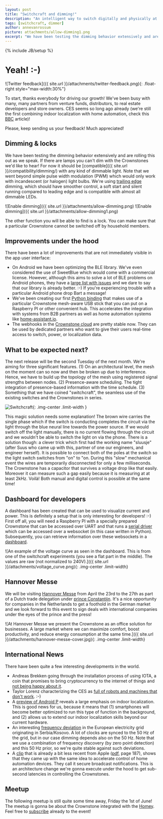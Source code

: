 ```yaml
---
layout: post
title: "Switchcraft and dimming!"
description: "An intelligent way to switch digitally and physically at the same time."
tags: [switchcraft, dimmer]
author: annevanrossum
picture: attachments/allow-dimming1.png
excerpt: "We have been testing the dimming behavior extensively and are rolling this out as we speak. Yes, LED dimming as well!"
---
```

{% include JB/setup %}

# Yeah! :-)

![Twitter feedback]({{ site.url }}/attachments/twitter-feedback.png){: .float-right style="max-width:30%"}

To start, thanks everybody for driving our growth! We've been busy with many, many partners from venture funds, distributors, to real estate developers and store owners. CES seems so long ago already (we're still the first combining indoor localization with home automation, check this [BBC](http://www.bbc.com/news/technology-42574569) article)!

Please, keep sending us your feedback! Much appreciated!

<!-- more -->

## Dimming & locks

We have been testing the dimming behavior extensively and are rolling this out as we speak. If there are lamps you can't dim with the Crownstones we'd like to hear! For now it should be [compatible]({{ site.url }}/compatibility/dimming/) with any kind of dimmable light. Note that we went beyond simple pulse width modulation (PWM) which would only work with incandescent (or halogen) light bulbs. We're using [trailing edge](https://www.lamps-on-line.com/leading-trailing-edge-led-dimmers) dimming, which should have smoother control, a soft start and silent running compared to leading edge and is compatible with almost all dimmable LEDs.

![Enable dimming]({{ site.url }}/attachments/allow-dimming.png)
![Enable dimming]({{ site.url }}/attachments/allow-dimming1.png)

The other function you will be able to find is a lock. You can make sure that a particular Crownstone cannot be switched off by household members.

## Improvements under the hood

There have been a lot of improvements that are not immediately visible in the app user interface:

* On Android we have been optimizing the BLE library. We've even considered the use of SweetBlue which would come with a commercial license. However, although this aims to solve a lot of BLE problems on Android phones, they have a [large list with issues](https://github.com/iDevicesInc/SweetBlue/wiki/Android-BLE-Issues) and we dare to say that our library is already better. :-) If you're experiencing trouble with a particular Android phone drop Bart a message!
* We've been creating our first [Python binding](https://github.com/crownstone/bluenet-python-lib) that makes use of a particular Crownstone mesh-aware USB stick that you can put on a Raspberry PI or other convenient hub. This accelerates the integration with systems from B2B partners as well as home automation systems like [home-assistant.io](https://home-assistant.io/).
* The webhooks in the [Crownstone cloud](https://github.com/crownstone/crownstone-cloud) are pretty stable now. They can be used by dedicated partners who want to give their users real-time access to switch, power, or localization data.

## What to be expected next?

The next release will be the second Tuesday of the next month. We're aiming for three significant features. (1) On an architectural level, the mesh on the moment can so now and then be broken up due to interference. Hence, we have to build up the topology of the mesh using registered signal strengths between nodes. (2) Presence-aware scheduling. The tight integration of presence-based information with the time schedule. (3) Something that we have coined "switchcraft", the seamless use of the existing switches and the Crownstones in series.

![Switchcraft]({{site.url}}/attachments/switchcraft.png){: .img-center .limit-width }

This magic solution needs some explanation! The brown wire carries the single phase which if the switch is conducting completes the circuit via the light through the blue neural line towards the power source. If we would switch off the light manually, there is no current flowing through the circuit and we wouldn't be able to switch the light on via the phone. There is a solution though: a clever trick which first had the working name "sluusje" (after Suus who came up with this, partner of one our engineers, and engineer herself). It is possible to connect both of the poles at the switch so the light switch switches from "on" to "on. During this "slow" mechanical event the wires are temporarily disconnected for only a few milliseconds. The Crownstone has a capacitor that survives a voltage drop like that easily. Moreover it can measure such a gap easily because it is measuring at at least 2kHz. Voilà! Both manual and digital control is possible at the same time!

## Dashboard for developers

A dashboard has been created that can be used to visualize current and power. This is definitely a setup that is only interesting for developers! :-) First off all, you will need a Raspberry PI with a specially prepared Crownstone that can be accessed over UART and that runs a [serial driver](https://github.com/crownstone/bluenet-dashboard-backend) which can be accessed over a websocket (in this case written in Python). Subsequently, you can retrieve information over these websockets in a [dashboard](https://github.com/crownstone/bluenet-dashboard).

![An example of the voltage curve as seen in the dashboard. This is from one of the switchcraft experiments (you see a flat part in the middle). The values are raw (not normalized to 240V).]({{ site.url }}/attachments/voltage_curve.png){: .img-center .limit-width}

## Hannover Messe

We will be visiting [Hannover Messe](http://www.hannovermesse.de/home) from April the 23rd to the 27th as part of a Dutch trade delegation under [prince Constantijn](https://en.wikipedia.org/wiki/Prince_Constantijn_of_the_Netherlands). It's a nice opportunity for companies in the Netherlands to get a foothold in the German market and we look forward to this event to sign deals with international companies under the eyes of the prince and the press!

![At Hannover Messe we present the Crownstone as an office solution for businesses. A large market where we can maximize comfort, boost productivity, and reduce energy consumption at the same time.]({{ site.url }}/attachments/hannover-messe-cover.jpg){: .img-center .limit-width}

## International News

There have been quite a few interesting developments in the world.

* Andreas Brekken going through the installation process of using IOTA, a coin that promises to bring cryptocurrency to the internet of things and [not being happy about it](https://shitcoin.com/iota-cannot-be-used-for-iot-loss-of-funds-may-occur-e45b1ed9dd6b).
* Taylor Lorenz characterizing the CES as [full of robots and machines that don't work](https://www.thedailybeast.com/ces-was-full-of-useless-robots-and-machines-that-dont-work). :-)
* A [preview of Android P](https://android-developers.googleblog.com/2018/03/previewing-android-p.html) reveals a large emphasis on indoor localization. This is good news for us, because it means that (1) smartphones will become better optimized to run this type of function in the background, and (2) allows us to extend our indoor localization skills beyond our current hardware.
* An interesting [frequency deviation](https://www.entsoe.eu/news-events/announcements/announcements-archive/Pages/News/2018-03-06-press-release-continuing-frequency-deviation-in-the-continental-european-power-system.aspx) in the European electricity grid originating in Serbia/Kosovo. A lot of clocks are synced to the 50 Hz of the grid, but in our case dimming depends also on the 50 Hz. Note that we use a combination of frequency discovery (by zero point detection) and this 50 Hz prior, so we're quite stable against such deviations.
* A [clip](https://developer.apple.com/videos/play/wwdc2017/705/) that is already a bit less recent from Apple ([pdf](https://devstreaming-cdn.apple.com/videos/wwdc/2017/705d3czqkho1a6u/705/705_whats_new_in_homekit.pdf?dl=1), page 187), shows that they came up with the same idea to accelerate control of home automation devices. They call it secure broadcast notifications. This is an architecture change we're gonna execute under the hood to get sub-second latencies in controlling the Crownstones.

## Meetup

The following meetup is still quite some time away, Friday the 1st of June! The meetup is gonna be about the Crownstone integrated with the [Homey](https://www.athom.com/en/). Feel free to [subscribe](https://www.meetup.com/Smart-Home-Bluetooth-Hackerspace/events/248695959/) already to the event!

